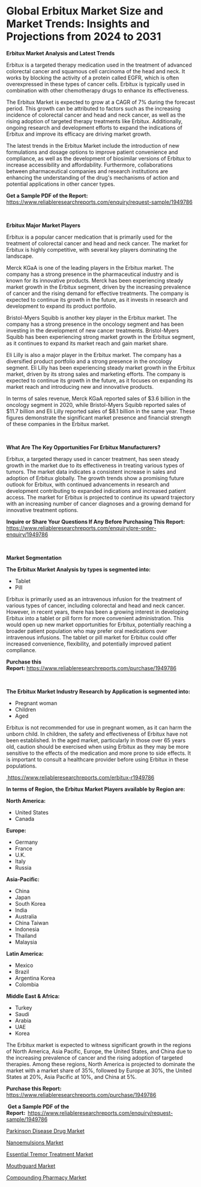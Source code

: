 <p><h1>Global Erbitux Market Size and Market Trends: Insights and Projections from 2024 to 2031</h1></p><p><strong>Erbitux Market Analysis and Latest Trends</strong></p>
<p><p>Erbitux is a targeted therapy medication used in the treatment of advanced colorectal cancer and squamous cell carcinoma of the head and neck. It works by blocking the activity of a protein called EGFR, which is often overexpressed in these types of cancer cells. Erbitux is typically used in combination with other chemotherapy drugs to enhance its effectiveness.</p><p>The Erbitux Market is expected to grow at a CAGR of 7% during the forecast period. This growth can be attributed to factors such as the increasing incidence of colorectal cancer and head and neck cancer, as well as the rising adoption of targeted therapy treatments like Erbitux. Additionally, ongoing research and development efforts to expand the indications of Erbitux and improve its efficacy are driving market growth.</p><p>The latest trends in the Erbitux Market include the introduction of new formulations and dosage options to improve patient convenience and compliance, as well as the development of biosimilar versions of Erbitux to increase accessibility and affordability. Furthermore, collaborations between pharmaceutical companies and research institutions are enhancing the understanding of the drug's mechanisms of action and potential applications in other cancer types.</p></p>
<p><strong>Get a Sample PDF of the Report:&nbsp;</strong> <a href="https://www.reliableresearchreports.com/enquiry/request-sample/1949786">https://www.reliableresearchreports.com/enquiry/request-sample/1949786</a></p>
<p>&nbsp;</p>
<p><strong>Erbitux Major Market Players</strong></p>
<p><p>Erbitux is a popular cancer medication that is primarily used for the treatment of colorectal cancer and head and neck cancer. The market for Erbitux is highly competitive, with several key players dominating the landscape. </p><p>Merck KGaA is one of the leading players in the Erbitux market. The company has a strong presence in the pharmaceutical industry and is known for its innovative products. Merck has been experiencing steady market growth in the Erbitux segment, driven by the increasing prevalence of cancer and the rising demand for effective treatments. The company is expected to continue its growth in the future, as it invests in research and development to expand its product portfolio.</p><p>Bristol-Myers Squibb is another key player in the Erbitux market. The company has a strong presence in the oncology segment and has been investing in the development of new cancer treatments. Bristol-Myers Squibb has been experiencing strong market growth in the Erbitux segment, as it continues to expand its market reach and gain market share.</p><p>Eli Lilly is also a major player in the Erbitux market. The company has a diversified product portfolio and a strong presence in the oncology segment. Eli Lilly has been experiencing steady market growth in the Erbitux market, driven by its strong sales and marketing efforts. The company is expected to continue its growth in the future, as it focuses on expanding its market reach and introducing new and innovative products.</p><p>In terms of sales revenue, Merck KGaA reported sales of $3.6 billion in the oncology segment in 2020, while Bristol-Myers Squibb reported sales of $11.7 billion and Eli Lilly reported sales of $8.1 billion in the same year. These figures demonstrate the significant market presence and financial strength of these companies in the Erbitux market.</p></p>
<p>&nbsp;</p>
<p><strong>What Are The Key Opportunities For Erbitux Manufacturers?</strong></p>
<p><p>Erbitux, a targeted therapy used in cancer treatment, has seen steady growth in the market due to its effectiveness in treating various types of tumors. The market data indicates a consistent increase in sales and adoption of Erbitux globally. The growth trends show a promising future outlook for Erbitux, with continued advancements in research and development contributing to expanded indications and increased patient access. The market for Erbitux is projected to continue its upward trajectory with an increasing number of cancer diagnoses and a growing demand for innovative treatment options.</p></p>
<p><strong>Inquire or Share Your Questions If Any Before Purchasing This Report:</strong> <a href="https://www.reliableresearchreports.com/enquiry/pre-order-enquiry/1949786">https://www.reliableresearchreports.com/enquiry/pre-order-enquiry/1949786</a></p>
<p>&nbsp;</p>
<p><strong>Market Segmentation</strong></p>
<p><strong>The Erbitux Market Analysis by types is segmented into:</strong></p>
<p><ul><li>Tablet</li><li>Pill</li></ul></p>
<p><p>Erbitux is primarily used as an intravenous infusion for the treatment of various types of cancer, including colorectal and head and neck cancer. However, in recent years, there has been a growing interest in developing Erbitux into a tablet or pill form for more convenient administration. This would open up new market opportunities for Erbitux, potentially reaching a broader patient population who may prefer oral medications over intravenous infusions. The tablet or pill market for Erbitux could offer increased convenience, flexibility, and potentially improved patient compliance.</p></p>
<p><strong>Purchase this Report:&nbsp;</strong><a href="https://www.reliableresearchreports.com/purchase/1949786">https://www.reliableresearchreports.com/purchase/1949786</a></p>
<p>&nbsp;</p>
<p><strong>The Erbitux Market Industry Research by Application is segmented into:</strong></p>
<p><ul><li>Pregnant woman</li><li>Children</li><li>Aged</li></ul></p>
<p><p>Erbitux is not recommended for use in pregnant women, as it can harm the unborn child. In children, the safety and effectiveness of Erbitux have not been established. In the aged market, particularly in those over 65 years old, caution should be exercised when using Erbitux as they may be more sensitive to the effects of the medication and more prone to side effects. It is important to consult a healthcare provider before using Erbitux in these populations.</p></p>
<p><a href="https://www.reliableresearchreports.com/erbitux-r1949786">&nbsp;https://www.reliableresearchreports.com/erbitux-r1949786</a></p>
<p><strong>In terms of Region, the Erbitux Market Players available by Region are:</strong></p>
<p>
    <p> <strong> North America: </strong>
        <ul>
            <li>United States</li>
            <li>Canada</li>
        </ul>
        </p> 
    <p> <strong> Europe: </strong>
        <ul>
            <li>Germany</li>
            <li>France</li>
            <li>U.K.</li>
            <li>Italy</li>
            <li>Russia</li>
        </ul>
        </p> 
    <p> <strong> Asia-Pacific: </strong>
        <ul>
            <li>China</li>
            <li>Japan</li>
            <li>South Korea</li>
            <li>India</li>
            <li>Australia</li>
            <li>China Taiwan</li>
            <li>Indonesia</li>
            <li>Thailand</li>
            <li>Malaysia</li>
        </ul>
        </p> 
    <p> <strong> Latin America: </strong>
        <ul>
            <li>Mexico</li>
            <li>Brazil</li>
            <li>Argentina Korea</li>
            <li>Colombia</li>
        </ul>
        </p> 
    <p> <strong> Middle East & Africa: </strong>
        <ul>
            <li>Turkey</li>
            <li>Saudi</li>
            <li>Arabia</li>
            <li>UAE</li>
            <li>Korea</li>
        </ul>
    </p>
    </p>
<p><p>The Erbitux market is expected to witness significant growth in the regions of North America, Asia Pacific, Europe, the United States, and China due to the increasing prevalence of cancer and the rising adoption of targeted therapies. Among these regions, North America is projected to dominate the market with a market share of 35%, followed by Europe at 30%, the United States at 20%, Asia Pacific at 10%, and China at 5%.</p></p>
<p><strong>Purchase this Report: </strong><a href="https://www.reliableresearchreports.com/purchase/1949786">https://www.reliableresearchreports.com/purchase/1949786</a></p>
<p>&nbsp;<strong>Get a Sample PDF of the Report:&nbsp;&nbsp;</strong><a href="https://www.reliableresearchreports.com/enquiry/request-sample/1949786">https://www.reliableresearchreports.com/enquiry/request-sample/1949786</a></p>
<p><strong></strong></p>
<p><p><a href="https://github.com/ohumlzho95/Market-Research-Report-List-1/blob/main/parkinson-disease-drug-market.md">Parkinson Disease Drug Market</a></p><p><a href="https://github.com/lbird53714/Market-Research-Report-List-5/blob/main/nanoemulsions-market.md">Nanoemulsions Market</a></p><p><a href="https://github.com/lizaRempel/Market-Research-Report-List-1/blob/main/essential-tremor-treatment-market.md">Essential Tremor Treatment Market</a></p><p><a href="https://github.com/dringals/Market-Research-Report-List-5/blob/main/mouthguard-market.md">Mouthguard Market</a></p><p><a href="https://github.com/mharielmesa/Market-Research-Report-List-4/blob/main/compounding-pharmacy-market.md">Compounding Pharmacy Market</a></p></p>
